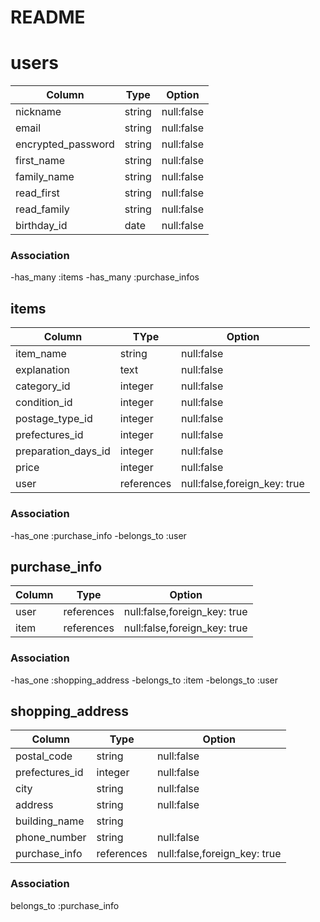# README

# users


| Column               | Type       | Option                 |
|----------------------|------------|------------------------|
|nickname              |string      |null:false              |
|email                 |string      |null:false              |
|encrypted_password    |string      |null:false              |
|first_name            |string      |null:false              |
|family_name           |string      |null:false              |
|read_first            |string      |null:false              |
|read_family           |string      |null:false              |
|birthday_id           |date        |null:false              |

### Association

-has_many :items
-has_many :purchase_infos

## items

| Column               | TYpe       | Option                     |
|----------------------|------------|----------------------------|
|item_name             |string      |null:false                  |
|explanation           |text        |null:false                  |
|category_id           |integer     |null:false                  | 
|condition_id          |integer     |null:false                  |
|postage_type_id       |integer     |null:false                  |
|prefectures_id        |integer     |null:false                  |
|preparation_days_id   |integer     |null:false                  |
|price                 |integer     |null:false                  |
|user                  |references  |null:false,foreign_key: true|


### Association

-has_one :purchase_info
-belongs_to :user

## purchase_info

| Column               | Type       | Option                     |
|----------------------|------------|----------------------------|
|user                  |references  |null:false,foreign_key: true|
|item                  |references  |null:false,foreign_key: true|

### Association
-has_one :shopping_address
-belongs_to :item
-belongs_to :user

## shopping_address

| Column               | Type       | Option                     |
|----------------------|------------|----------------------------|
|postal_code           |string      |null:false                  |
|prefectures_id        |integer     |null:false                  |
|city                  |string      |null:false                  |
|address               |string      |null:false                  |
|building_name         |string      |                            |
|phone_number          |string      |null:false                  |
|purchase_info         |references  |null:false,foreign_key: true|

### Association
belongs_to :purchase_info